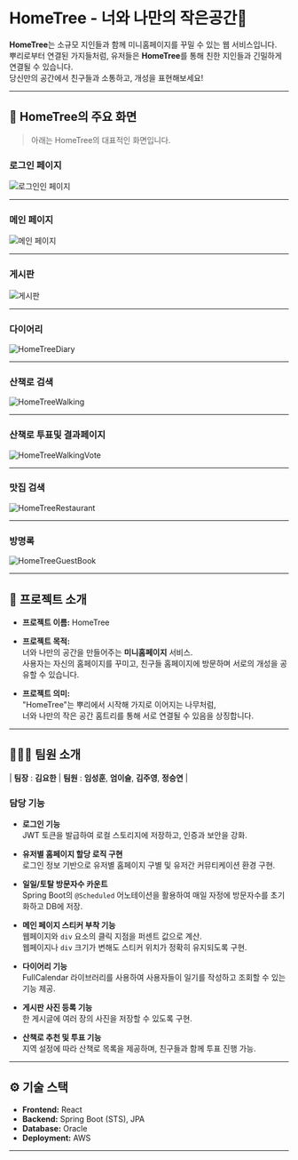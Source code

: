 # HomeTree - 너와 나만의 작은공간🌳

**HomeTree**는 소규모 지인들과 함께 미니홈페이지를 꾸밀 수 있는 웹 서비스입니다.  
뿌리로부터 연결된 가지들처럼, 유저들은 **HomeTree**를 통해 친한 지인들과 긴밀하게 연결될 수 있습니다.  
당신만의 공간에서 친구들과 소통하고, 개성을 표현해보세요!

---

## 📸 **HomeTree의 주요 화면**  

> 
> 아래는 HomeTree의 대표적인 화면입니다.  


### 로그인 페이지
![로그인인 페이지](https://github.com/user-attachments/assets/366b38f1-e693-41e5-bc04-8484bf69b934)

---

### 메인 페이지
![메인 페이지](https://github.com/user-attachments/assets/4142cc15-2694-490f-a62b-b8453ec8efee)

---

### 게시판
![게시판](https://github.com/user-attachments/assets/8eb01a91-cea6-400b-9594-275379e230bb)

---

### 다이어리
![HomeTreeDiary](https://github.com/user-attachments/assets/323c3a18-75c5-4c0b-93fa-a775c237a637)

---

### 산책로 검색
![HomeTreeWalking](https://github.com/user-attachments/assets/e756c35f-0b59-457a-a176-1202f114c038)

---

### 산책로 투표및 결과페이지
![HomeTreeWalkingVote](https://github.com/user-attachments/assets/537758b8-667e-4b49-813d-0eb4e2aca31a)

---

### 맛집 검색
![HomeTreeRestaurant](https://github.com/user-attachments/assets/cb1dc3b4-4a71-494b-9e6b-2eeb619e1646)

---

### 방명록
![HomeTreeGuestBook](https://github.com/user-attachments/assets/8bef0f7d-d614-4f65-9691-45966db9452e)

---



## 🔗 프로젝트 소개

- **프로젝트 이름:** HomeTree
- **프로젝트 목적:**  
  너와 나만의 공간을 만들어주는 **미니홈페이지** 서비스.  
  사용자는 자신의 홈페이지를 꾸미고, 친구들 홈페이지에 방문하며 서로의 개성을 공유할 수 있습니다.
  
- **프로젝트 의미:**  
  "HomeTree"는 뿌리에서 시작해 가지로 이어지는 나무처럼,  
  너와 나만의 작은 공간 홈트리를 통해 서로 연결될 수 있음을 상징합니다.

---

## 🧑‍🤝‍🧑 팀원 소개

| **팀장** : **김요한** | **팀원** : **임성훈**, **엄이슬**, **김주영**, **정승연** |

### **담당 기능**

- **로그인 기능**  
  JWT 토큰을 발급하여 로컬 스토리지에 저장하고, 인증과 보안을 강화.
  
- **유저별 홈페이지 할당 로직 구현**  
  로그인 정보 기반으로 유저별 홈페이지 구별 및 유저간 커뮤티케이션 환경 구현.

- **일일/토탈 방문자수 카운트**  
  Spring Boot의 `@Scheduled` 어노테이션을 활용하여 매일 자정에 방문자수를 초기화하고 DB에 저장.

- **메인 페이지 스티커 부착 기능**  
  웹페이지와 `div` 요소의 클릭 지점을 퍼센트 값으로 계산.  
  웹페이지나 `div` 크기가 변해도 스티커 위치가 정확히 유지되도록 구현.

- **다이어리 기능**  
  FullCalendar 라이브러리를 사용하여 사용자들이 일기를 작성하고 조회할 수 있는 기능 제공.

- **게시판 사진 등록 기능**  
  한 게시글에 여러 장의 사진을 저장할 수 있도록 구현.

- **산책로 추천 및 투표 기능**  
  지역 설정에 따라 산책로 목록을 제공하며, 친구들과 함께 투표 진행 가능.



---

## ⚙️ 기술 스택

- **Frontend:** React  
- **Backend:** Spring Boot (STS), JPA  
- **Database:** Oracle  
- **Deployment:** AWS

---
